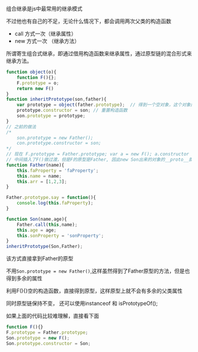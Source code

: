 组合继承是js中最常用的继承模式

不过他也有自己的不足，无论什么情况下，都会调用两次父类的构造函数
* call 方式一次（继承属性）
* new 方式一次 （继承方法）

所谓寄生组合式继承，即通过借用构造函数来继承属性，通过原型链的混合形式来继承方法。

```javascript
function object(o){
    function F(){};
    F.prototype = o;
    return new F()
}
function inheritPrototype(son,father){
    var prototype = object(father.prototype);  // 得到一个空对象，这个对象的原型是father.prototype
    prototype.constructor = son; // 重置构造函数
    son.prototype = prototype;
}
// 之前的做法
/* 
    son.prototype = new Father();
    con.prototype.constructor = son;
*/
// 现在 F.prototype = Father.prototype; var a = new F(); a.constructor = son;
// 中间插入了F()做过渡，但是F的原型是Father, 因此new Son出来的对象的__proto__就是Father,但是修改Father的prototype.constructor为Son;
function Father(name){
    this.faProperty = 'faProperty';
    this.name = name;
    this.arr = [1,2,3];
}

Father.prototype.say = function(){
    console.log(this.faProperty);
}

function Son(name,age){
    Father.call(this,name);
    this.age = age;
    this.sonProperty = 'sonProperty';
}
inheritPrototype(Son,Father);
```

该方式直接拿到Father的原型

不用`Son.prototype = new Father()`,这样虽然得到了Father原型的方法，但是也得到多余的属性

利用F(){}空的构造函数，直接得到原型，这样原型上就不会有多余的父类属性

同时原型链保持不变， 还可以使用instanceof 和 isPrototypeOf();

如果上面的代码比较难理解，直接看下面

```javascript
function F(){}
F.prototype = Father.prototype;
Son.prototype = new F();
Son.prototype.constructor = Son;
```
